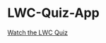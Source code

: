 # LWC-Quiz-App



[Watch the LWC Quiz]([https://www.example.com/your-video-url](https://github.com/AnjliS/LWC-Quiz-App/blob/main/LWC-Quiz%20App.mp4))
